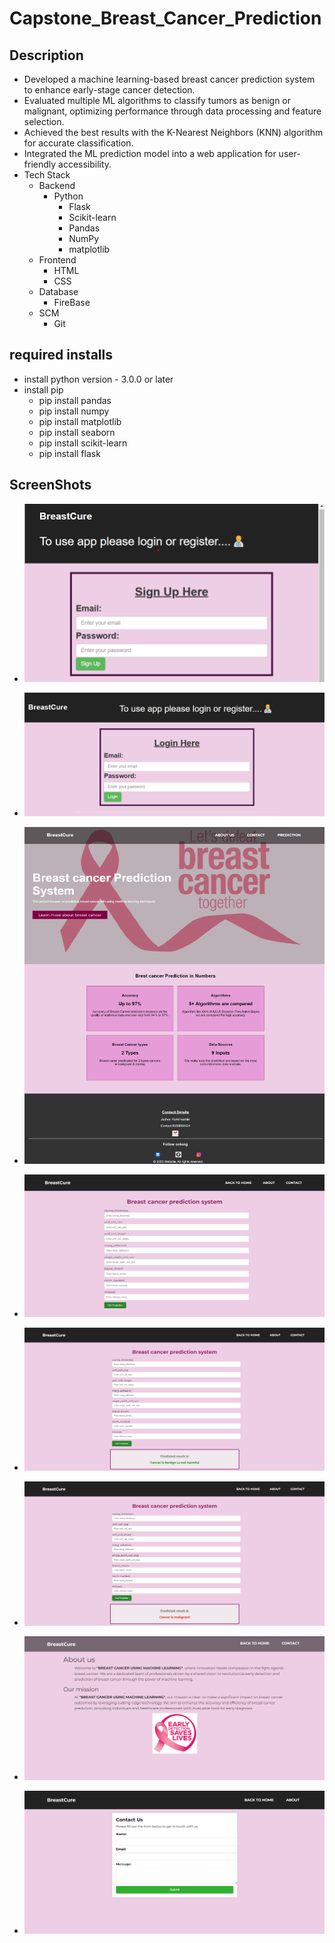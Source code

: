 # Capstone_Breast_Cancer_Prediction

## Description
  - Developed a machine learning-based breast cancer prediction system to enhance early-stage cancer detection.
  - Evaluated multiple ML algorithms to classify tumors as benign or malignant, optimizing performance through data processing and feature selection.
  - Achieved the best results with the K-Nearest Neighbors (KNN) algorithm for accurate classification.
  - Integrated the ML prediction model into a web application for user-friendly accessibility.
  - Tech Stack
    - Backend
      - Python
        - Flask
        - Scikit-learn
        - Pandas
        - NumPy
        - matplotlib
    - Frontend
      - HTML
      - CSS
    - Database
      - FireBase
    - SCM
      - Git

## required installs
  - install python version - 3.0.0 or later
  - install pip
    - pip install pandas
    - pip install numpy
    - pip install matplotlib
    - pip install seaborn
    - pip install scikit-learn
    - pip install flask

## ScreenShots

- ![Signup](/screenshots/Signup.png "Signup page")

- ![Login](/screenshots/Login.png "Login page")

- ![Home](/screenshots/Home.png "Home page")

- ![PredictionPage](/screenshots/PredictionPage.png "PredictionPage page")

- ![PredictionBenign](/screenshots/PredictionBenign.png "PredictionBenign page")

- ![PredictionMalignant](/screenshots/PredictionMalignant.png "PredictionMalignant page")

- ![About](/screenshots/About.png "About page")

- ![ContactUs](/screenshots/ContactUs.png "ContactUs page")



